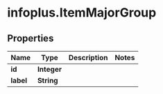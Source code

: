 # infoplus.ItemMajorGroup

## Properties
Name | Type | Description | Notes
------------ | ------------- | ------------- | -------------
**id** | **Integer** |  | 
**label** | **String** |  | 


